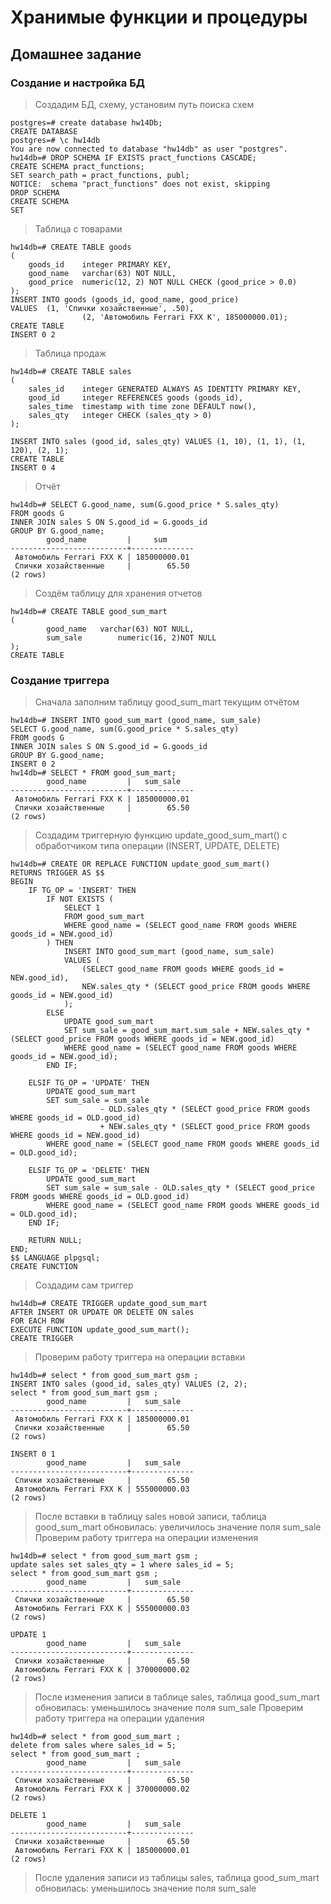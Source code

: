 # Хранимые функции и процедуры
## Домашнее задание
### Создание и настройка БД
> Создадим БД, схему, установим путь поиска схем
```
postgres=# create database hw14Db;
CREATE DATABASE
postgres=# \c hw14db
You are now connected to database "hw14db" as user "postgres".
hw14db=# DROP SCHEMA IF EXISTS pract_functions CASCADE;
CREATE SCHEMA pract_functions;
SET search_path = pract_functions, publ;
NOTICE:  schema "pract_functions" does not exist, skipping
DROP SCHEMA
CREATE SCHEMA
SET
```
> Таблица с товарами
```
hw14db=# CREATE TABLE goods
(
    goods_id    integer PRIMARY KEY,
    good_name   varchar(63) NOT NULL,
    good_price  numeric(12, 2) NOT NULL CHECK (good_price > 0.0)
);
INSERT INTO goods (goods_id, good_name, good_price)
VALUES  (1, 'Спички хозайственные', .50),
                (2, 'Автомобиль Ferrari FXX K', 185000000.01);
CREATE TABLE
INSERT 0 2
```
> Таблица продаж
```
hw14db=# CREATE TABLE sales
(
    sales_id    integer GENERATED ALWAYS AS IDENTITY PRIMARY KEY,
    good_id     integer REFERENCES goods (goods_id),
    sales_time  timestamp with time zone DEFAULT now(),
    sales_qty   integer CHECK (sales_qty > 0)
);

INSERT INTO sales (good_id, sales_qty) VALUES (1, 10), (1, 1), (1, 120), (2, 1);
CREATE TABLE
INSERT 0 4
```
> Отчёт
```
hw14db=# SELECT G.good_name, sum(G.good_price * S.sales_qty)
FROM goods G
INNER JOIN sales S ON S.good_id = G.goods_id
GROUP BY G.good_name;
        good_name         |     sum
--------------------------+--------------
 Автомобиль Ferrari FXX K | 185000000.01
 Спички хозайственные     |        65.50
(2 rows)
```
> Создём таблицу для хранения отчетов
```
hw14db=# CREATE TABLE good_sum_mart
(
        good_name   varchar(63) NOT NULL,
        sum_sale        numeric(16, 2)NOT NULL
);
CREATE TABLE
```
### Создание триггера
> Сначала заполним таблицу good_sum_mart текущим отчётом
```
hw14db=# INSERT INTO good_sum_mart (good_name, sum_sale)
SELECT G.good_name, sum(G.good_price * S.sales_qty)
FROM goods G
INNER JOIN sales S ON S.good_id = G.goods_id
GROUP BY G.good_name;
INSERT 0 2
hw14db=# SELECT * FROM good_sum_mart;
        good_name         |   sum_sale
--------------------------+--------------
 Автомобиль Ferrari FXX K | 185000000.01
 Спички хозайственные     |        65.50
(2 rows)
```
> Создадим триггерную функцию update_good_sum_mart() с обработчиком типа операции (INSERT, UPDATE, DELETE)
```
hw14db=# CREATE OR REPLACE FUNCTION update_good_sum_mart()
RETURNS TRIGGER AS $$
BEGIN
    IF TG_OP = 'INSERT' THEN
        IF NOT EXISTS (
            SELECT 1
            FROM good_sum_mart
            WHERE good_name = (SELECT good_name FROM goods WHERE goods_id = NEW.good_id)
        ) THEN
            INSERT INTO good_sum_mart (good_name, sum_sale)
            VALUES (
                (SELECT good_name FROM goods WHERE goods_id = NEW.good_id),
                NEW.sales_qty * (SELECT good_price FROM goods WHERE goods_id = NEW.good_id)
            );
        ELSE
            UPDATE good_sum_mart
            SET sum_sale = good_sum_mart.sum_sale + NEW.sales_qty * (SELECT good_price FROM goods WHERE goods_id = NEW.good_id)
            WHERE good_name = (SELECT good_name FROM goods WHERE goods_id = NEW.good_id);
        END IF;

    ELSIF TG_OP = 'UPDATE' THEN
        UPDATE good_sum_mart
        SET sum_sale = sum_sale
                    - OLD.sales_qty * (SELECT good_price FROM goods WHERE goods_id = OLD.good_id)
                    + NEW.sales_qty * (SELECT good_price FROM goods WHERE goods_id = NEW.good_id)
        WHERE good_name = (SELECT good_name FROM goods WHERE goods_id = OLD.good_id);

    ELSIF TG_OP = 'DELETE' THEN
        UPDATE good_sum_mart
        SET sum_sale = sum_sale - OLD.sales_qty * (SELECT good_price FROM goods WHERE goods_id = OLD.good_id)
        WHERE good_name = (SELECT good_name FROM goods WHERE goods_id = OLD.good_id);
    END IF;

    RETURN NULL;
END;
$$ LANGUAGE plpgsql;
CREATE FUNCTION
```
> Создадим сам триггер
```
hw14db=# CREATE TRIGGER update_good_sum_mart
AFTER INSERT OR UPDATE OR DELETE ON sales
FOR EACH ROW
EXECUTE FUNCTION update_good_sum_mart();
CREATE TRIGGER
```
> Проверим работу триггера на операции вставки
```
hw14db=# select * from good_sum_mart gsm ;
INSERT INTO sales (good_id, sales_qty) VALUES (2, 2);
select * from good_sum_mart gsm ;
        good_name         |   sum_sale
--------------------------+--------------
 Автомобиль Ferrari FXX K | 185000000.01
 Спички хозайственные     |        65.50
(2 rows)

INSERT 0 1
        good_name         |   sum_sale
--------------------------+--------------
 Спички хозайственные     |        65.50
 Автомобиль Ferrari FXX K | 555000000.03
(2 rows)
```
> После вставки в таблицу sales новой записи, таблица good_sum_mart обновилась: увеличилось значение поля sum_sale
> Проверим работу триггера на операции изменения
```
hw14db=# select * from good_sum_mart gsm ;
update sales set sales_qty = 1 where sales_id = 5;
select * from good_sum_mart gsm ;
        good_name         |   sum_sale
--------------------------+--------------
 Спички хозайственные     |        65.50
 Автомобиль Ferrari FXX K | 555000000.03
(2 rows)

UPDATE 1
        good_name         |   sum_sale
--------------------------+--------------
 Спички хозайственные     |        65.50
 Автомобиль Ferrari FXX K | 370000000.02
(2 rows)
```
> После изменения записи в таблице sales, таблица good_sum_mart обновилась: уменьшилось значение поля sum_sale
> Проверим работу триггера на операции удаления
```
hw14db=# select * from good_sum_mart ;
delete from sales where sales_id = 5;
select * from good_sum_mart ;
        good_name         |   sum_sale
--------------------------+--------------
 Спички хозайственные     |        65.50
 Автомобиль Ferrari FXX K | 370000000.02
(2 rows)

DELETE 1
        good_name         |   sum_sale
--------------------------+--------------
 Спички хозайственные     |        65.50
 Автомобиль Ferrari FXX K | 185000000.01
(2 rows)
```
> После удаления записи из таблицы sales, таблица good_sum_mart обновилась: уменьшилось значение поля sum_sale
